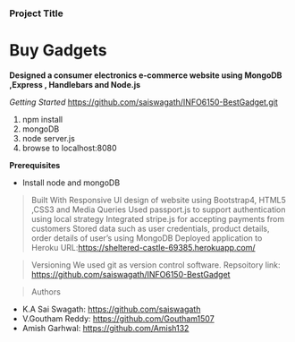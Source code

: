 ### Project Title
# Buy Gadgets
**Designed a consumer electronics e-commerce website using MongoDB ,Express , Handlebars and Node.js**

*Getting Started*
https://github.com/saiswagath/INFO6150-BestGadget.git
1. npm install
2. mongoDB
3. node server.js
4. browse to localhost:8080

**Prerequisites**
* Install node and mongoDB

> Built With
Responsive UI design of website using Bootstrap4, HTML5 ,CSS3 and Media Queries
Used passport.js to support authentication using local strategy
Integrated stripe.js for accepting payments from customers
Stored data such as user credentials, product details, order details of user’s using MongoDB
Deployed application to Heroku URL:https://sheltered-castle-69385.herokuapp.com/

> Versioning
We used git as version control software.
Repsoitory link: https://github.com/saiswagath/INFO6150-BestGadget

> Authors
* K.A Sai Swagath: https://github.com/saiswagath
* V.Goutham Reddy: https://github.com/Goutham1507
* Amish Garhwal: https://github.com/Amish132
